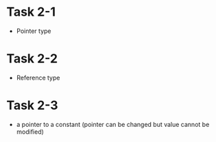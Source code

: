 # Task 2-1
* Pointer type
# Task 2-2
* Reference type
# Task 2-3
* a pointer to a constant (pointer can be changed but value cannot be modified)